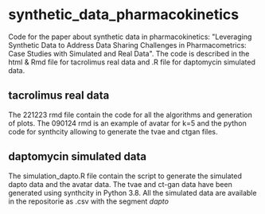 # synthetic_data_pharmacokinetics
Code for the paper about synthetic data in pharmacokinetics: "Leveraging Synthetic Data to Address Data Sharing Challenges in Pharmacometrics: Case Studies with Simulated and Real Data". The code is described in the html & Rmd file for tacrolimus real data and .R file for daptomycin simulated data. 
## tacrolimus real data
The 221223 rmd file contain the code for all the algorithms and generation of plots. The 090124 rmd is an example of avatar for k=5 and the python code for synthcity allowing to generate the tvae and ctgan files.

## daptomycin simulated data
The simulation_dapto.R file contain the script to generate the simulated dapto data and the avatar data. The tvae and ct-gan data have been generated using synthcity in Python 3.8. All the simulated data are available in the repositorie as .csv with the segment _dapto_

